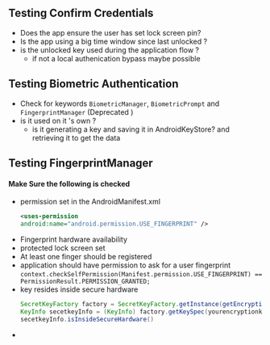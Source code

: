 ## Testing Confirm Credentials
- Does the app ensure the user has set lock screen pin?
- Is the app using a big time window since last unlocked ?
- is the unlocked key used during the application flow ?
	- if not a local authenication bypass maybe possible

## Testing Biometric Authentication
- Check for keywords `BiometricManager`, `BiometricPrompt` and `FingerprintManager` (Deprecated )
- is it used on it 's own ?
	- is it generating a key and saving it in AndroidKeyStore? and retrieving it to get the data

##  Testing FingerprintManager
#### Make Sure the following is checked
- permission set in the AndroidManifest.xml
	```xml
	<uses-permission
	android:name="android.permission.USE_FINGERPRINT" />
	```
- Fingerprint hardware availability
- protected lock screen set 
- At least one finger should be registered
- application should have permission to ask for a user fingerprint
	 `context.checkSelfPermission(Manifest.permission.USE_FINGERPRINT) == PermissionResult.PERMISSION_GRANTED;`
- key resides inside secure hardware	 
	```Java
	SecretKeyFactory factory = SecretKeyFactory.getInstance(getEncryptionKey().getAlgorithm(), ANDROID_KEYSTORE);
	KeyInfo secetkeyInfo = (KeyInfo) factory.getKeySpec(yourencryptionkeyhere, KeyInfo.class);
	secetkeyInfo.isInsideSecureHardware()
	```
- 